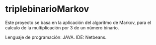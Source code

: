 # triplebinarioMarkov
Este proyecto se basa en la aplicación del algoritmo de Markov, para el calculo de la multiplicación por 3 de un número binario.

Lenguaje de programación: JAVA.
IDE: Netbeans.
